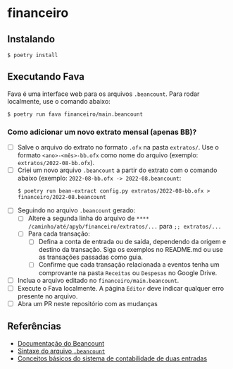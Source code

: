 # financeiro

## Instalando

```
$ poetry install
```

## Executando Fava

Fava é uma interface web para os arquivos `.beancount`. Para rodar localmente, use o comando abaixo:

```
$ poetry run fava financeiro/main.beancount
```

### Como adicionar um novo extrato mensal (apenas BB)?
- [ ] Salve o arquivo do extrato no formato `.ofx` na pasta `extratos/`. Use o formato `<ano>-<mês>-bb.ofx` como nome do arquivo (exemplo: `extratos/2022-08-bb.ofx`).
- [ ] Criei um novo arquivo `.beancount` a partir do extrato com o comando abaixo (exemplo: `2022-08-bb.ofx -> 2022-08.beancount`:
  ```
  $ poetry run bean-extract config.py extratos/2022-08-bb.ofx > financeiro/2022-08.beancount
  ```
- [ ] Seguindo no arquivo `.beancount` gerado:
  - [ ] Altere a segunda linha do arquivo de `**** /caminho/até/apyb/financeiro/extratos/...` para `;; extratos/...`
  - [ ] Para cada transação:
    - [ ] Defina a conta de entrada ou de saída, dependendo da origem e destino da transação. Siga os exemplos no README.md ou use as transações passadas como guia.
    - [ ] Confirme que cada transação relacionada a eventos tenha um comprovante na pasta `Receitas` ou `Despesas` no Google Drive.
- [ ] Inclua o arquivo editado no `financeiro/main.beancount`.
- [ ] Execute o Fava localmente. A página `Editor` deve indicar qualquer erro presente no arquivo.
- [ ] Abra um PR neste repositório com as mudanças

## Referências
- [Documentação do Beancount](https://beancount.github.io/docs/)
- [Sintaxe do arquivo `.beancount`](https://beancount.github.io/docs/beancount_language_syntax.html#syntax-overview)
- [Conceitos básicos do sistema de contabilidade de duas entradas](https://gnucash.org/viewdoc.phtml?rev=4&lang=C&doc=guide)
